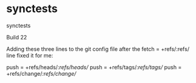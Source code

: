 # synctests
synctests

Build 22

Adding these three lines to the git config file after the fetch = +refs/:refs/ line fixed it for me:

push = +refs/heads/*:refs/heads/*
push = +refs/tags/*:refs/tags/*
push = +refs/change/*:refs/change/*

